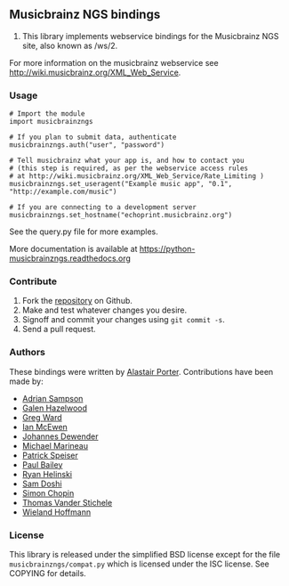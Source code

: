 ## Musicbrainz NGS bindings


1. This library implements webservice bindings for the Musicbrainz NGS site, also known as /ws/2.

For more information on the musicbrainz webservice see <http://wiki.musicbrainz.org/XML_Web_Service>.

### Usage

    # Import the module
    import musicbrainzngs

    # If you plan to submit data, authenticate
    musicbrainzngs.auth("user", "password")

    # Tell musicbrainz what your app is, and how to contact you
    # (this step is required, as per the webservice access rules
    # at http://wiki.musicbrainz.org/XML_Web_Service/Rate_Limiting )
    musicbrainzngs.set_useragent("Example music app", "0.1", "http://example.com/music")

    # If you are connecting to a development server
    musicbrainzngs.set_hostname("echoprint.musicbrainz.org")

See the query.py file for more examples.

More documentation is available at https://python-musicbrainzngs.readthedocs.org

### Contribute

1. Fork the [repository](https://github.com/alastair/python-musicbrainzngs) on Github.
2. Make and test whatever changes you desire.
3. Signoff and commit your changes using `git commit -s`.
4. Send a pull request.

### Authors

These bindings were written by [Alastair Porter](http://github.com/alastair).
Contributions have been made by:

* [Adrian Sampson](https://github.com/sampsyo)
* [Galen Hazelwood](https://github.com/galenhz)
* [Greg Ward](https://github.com/gward)
* [Ian McEwen](https://github.com/ianmcorvidae)
* [Johannes Dewender](https://github.com/JonnyJD)
* [Michael Marineau](https://github.com/marineam)
* [Patrick Speiser](https://github.com/doskir)
* [Paul Bailey](https://github.com/paulbailey)
* [Ryan Helinski](https://github.com/rlhelinski)
* [Sam Doshi](https://github.com/samdoshi)
* [Simon Chopin](https://github.com/laarmen)
* [Thomas Vander Stichele](https://github.com/thomasvs)
* [Wieland Hoffmann](https://github.com/mineo)

### License

This library is released under the simplified BSD license except for the file
`musicbrainzngs/compat.py` which is licensed under the ISC license.
See COPYING for details.
